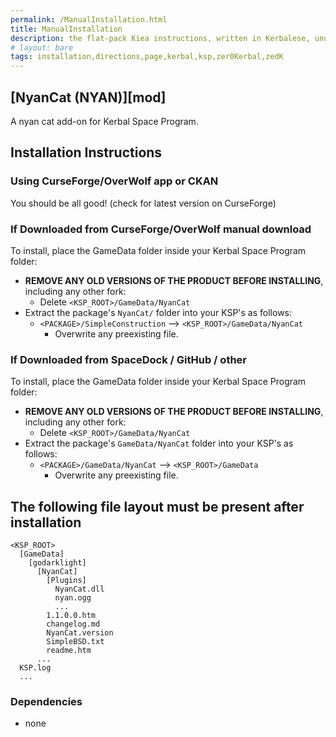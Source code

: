 ```yaml
---
permalink: /ManualInstallation.html
title: ManualInstallation
description: the flat-pack Kiea instructions, written in Kerbalese, unusally present
# layout: bare
tags: installation,directions,page,kerbal,ksp,zer0Kerbal,zedK
---
```


<!-- ManualInstallation.md v1.1.1.0
NyanCat (NYAN)
created: 01 Apr 2019
updated: 01 Apr 2022 -->

<!-- based upon work by Lisias -->

## [NyanCat (NYAN)][mod]

A nyan cat add-on for Kerbal Space Program.

## Installation Instructions

### Using CurseForge/OverWolf app or CKAN

You should be all good! (check for latest version on CurseForge)

### If Downloaded from CurseForge/OverWolf manual download

To install, place the GameData folder inside your Kerbal Space Program folder:

* **REMOVE ANY OLD VERSIONS OF THE PRODUCT BEFORE INSTALLING**, including any other fork:
  * Delete `<KSP_ROOT>/GameData/NyanCat`
* Extract the package's `NyanCat/` folder into your KSP's as follows:
  * `<PACKAGE>/SimpleConstruction` --> `<KSP_ROOT>/GameData/NyanCat`
    * Overwrite any preexisting file.

### If Downloaded from SpaceDock / GitHub / other

To install, place the GameData folder inside your Kerbal Space Program folder:

* **REMOVE ANY OLD VERSIONS OF THE PRODUCT BEFORE INSTALLING**, including any other fork:
  * Delete `<KSP_ROOT>/GameData/NyanCat`
* Extract the package's `GameData/NyanCat` folder into your KSP's as follows:
  * `<PACKAGE>/GameData/NyanCat` --> `<KSP_ROOT>/GameData`
    * Overwrite any preexisting file.

## The following file layout must be present after installation

```
<KSP_ROOT>
  [GameData]
    [godarklight]
      [NyanCat]
        [Plugins]
          NyanCat.dll
          nyan.ogg
          ...
        1.1.0.0.htm
        changelog.md
        NyanCat.version
        SimpleBSD.txt
        readme.htm
      ...
  KSP.log
  ...
```

### Dependencies

* none
